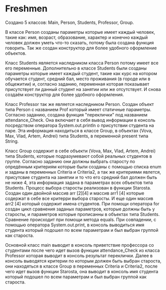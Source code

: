 # Freshmen

Создано 5 классов: Main, Person, Students, Professor, Group.

В классе Person созданы параметры которые имеет каждый человек, такие как: имя, возраст, образование, характер и конечно каждый человек должен уметь что-то сказать, потому была создана функция говорить. Так же создан конструктор для более удобного оформление объектов.

Класс Students является наследником класса Person потому имеет все его переменные. Дополнительно в классе Students были созданы параметры которые имеет каждый студент, такие как курс на котором обучается студент, средний бал, место проживания (в городе или в общежитии) и, согласно заданию, переменная которая показывает присутствует ли данный студент на занятии или же отсутствует. И снова создаём конструктор для более удобного оформления.

Класс Professor так же является наследником Person. Создан объект типа Person с названием Prof который имеет статичные параметры. Согласно заданию, создана функция "переклички" под названием attendance_Check. Она включает в себя вывод информации в консоль посредством оператора System.out.println о присутствии студента на паре. Эта информация находиться в классе Group, в объектах (Vova, Max, Vlad, Artem, Andrei) типа Students, в переменной present типа String.

Класс Group содержит в себе объекти (Vova, Max, Vlad, Artem, Andrei) типа Students, которые подразумевают собой реальных студентов в группе. Согласно заданию они должны выбрать старосту по опредённым критериям которые были созданы с помощью списка enum и заданы в переменных Criteria и Criteria2, а так же критериями явлется, присутсвие студента на занятии и то что его средний бал должен быть не ниже 4, эта информация задана в параметрах всех объектов типа Students. 
Процесс выбора старосты реализован в функции Starosta. Создан один двойной массив arr [2][4] и массив arr1 [4] которые содержат в себе все критерри выбора старосты. И еще один массив arr2 [4] который содержит имена студентов. При помощи оператора for создан цикл сравнения заданых параметров, которые должны быть у старосты, и параметров которые прописанны в объектах типа Students. Сравнение происходит при помощи метода equals. 
При совпадении, с помощью оператора System.out.print, в консоль выводиться имя студента который подошел по всем параметрам и был выбран группой как староста.

Основной класс main выводит в консоль приветствие профессора со студентами после чего идет вызов функции attendance_Check из класса Professor которая выводит в консоль результат переклички.
Далее в консоль выводятся критерии по которым должен быть выбран староста, они находяться в классе Group в переменных Criteria и Criteria2, после чего идет вызов функции Starosta, она выводит в консоль имя студента который подошел по всем параметрам и был выбран группой как староста.
